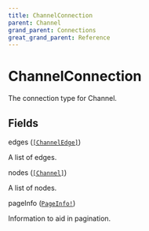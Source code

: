 ```yaml
---
title: ChannelConnection
parent: Channel
grand_parent: Connections
great_grand_parent: Reference
---
```


# ChannelConnection

The connection type for Channel.

## Fields

<div class="field-entry ">
  <span id="edges" class="field-name anchored">edges (<code><a href="/docs/reference/connection_type/channel/channel_edge">[ChannelEdge]</a></code>)</span>

  <div class="description-wrapper">
   <p>A list of edges.</p>

  </div>
</div>

<div class="field-entry ">
  <span id="nodes" class="field-name anchored">nodes (<code><a href="/docs/reference/interface/channel">[Channel]</a></code>)</span>

  <div class="description-wrapper">
   <p>A list of nodes.</p>

  </div>
</div>

<div class="field-entry ">
  <span id="page_info" class="field-name anchored">pageInfo (<code><a href="/docs/reference/object/page_info">PageInfo!</a></code>)</span>

  <div class="description-wrapper">
   <p>Information to aid in pagination.</p>

  </div>
</div>

